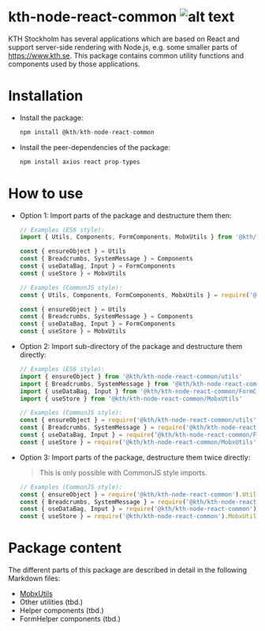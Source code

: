 # kth-node-react-common ![alt text](https://api.travis-ci.org/KTH/kth-node-react-common.svg?branch=main)

KTH Stockholm has several applications which are based on React and support server-side rendering with Node.js, e.g. some smaller parts of https://www.kth.se. This package contains common utility functions and components used by those applications.

# Installation

- Install the package:

  ```js
  npm install @kth/kth-node-react-common
  ```

- Install the peer-dependencies of the package:

  ```js
  npm install axios react prop-types
  ```

# How to use

- Option 1: Import parts of the package and destructure them then:

  ```js
  // Examples (ES6 style):
  import { Utils, Components, FormComponents, MobxUtils } from '@kth/kth-node-react-common'

  const { ensureObject } = Utils
  const { Breadcrumbs, SystemMessage } = Components
  const { useDataBag, Input } = FormComponents
  const { useStore } = MobxUtils
  ```

  ```js
  // Examples (CommonJS style):
  const { Utils, Components, FormComponents, MobxUtils } = require('@kth/kth-node-react-common')

  const { ensureObject } = Utils
  const { Breadcrumbs, SystemMessage } = Components
  const { useDataBag, Input } = FormComponents
  const { useStore } = MobxUtils
  ```

- Option 2: Import sub-directory of the package and destructure them directly:

  ```js
  // Examples (ES6 style):
  import { ensureObject } from '@kth/kth-node-react-common/utils'
  import { Breadcrumbs, SystemMessage } from '@kth/kth-node-react-common/components'
  import { useDataBag, Input } from '@kth/kth-node-react-common/FormComponents'
  import { useStore } from '@kth/kth-node-react-common/MobxUtils'
  ```

  ```js
  // Examples (CommonJS style):
  const { ensureObject } = require('@kth/kth-node-react-common/utils')
  const { Breadcrumbs, SystemMessage } = require('@kth/kth-node-react-common/components')
  const { useDataBag, Input } = require('@kth/kth-node-react-common/FormComponents')
  const { useStore } = require('@kth/kth-node-react-common/MobxUtils')
  ```

- Option 3: Import parts of the package, destructure them twice directly:

  > This is only possible with CommonJS style imports.

  ```js
  // Examples (CommonJS style):
  const { ensureObject } = require('@kth/kth-node-react-common').Utils
  const { Breadcrumbs, SystemMessage } = require('@kth/kth-node-react-common').Components
  const { useDataBag, Input } = require('@kth/kth-node-react-common').FormComponents
  const { useStore } = require('@kth/kth-node-react-common').MobxUtils
  ```

# Package content

The different parts of this package are described in detail in the following Markdown files:

- [MobxUtils](./MOBXUTILS.md)
- Other utilities (tbd.)
- Helper components (tbd.)
- FormHelper components (tbd.)
